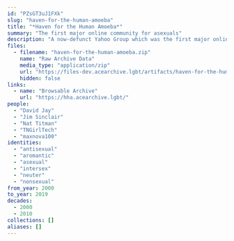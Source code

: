```yaml
---
id: "PZsGT3uJ1FXk"
slug: "haven-for-the-human-amoeba"
title: "*Haven for the Human Amoeba*"
summary: "The first major online community for asexuals"
description: "A now-defunct Yahoo Group which was the first major online community for asexuals (CW: Sex-negativity)"
files:
  - filename: "haven-for-the-human-amoeba.zip"
    name: "Raw Archive Data"
    media_type: "application/zip"
    url: "https://files-dev.acearchive.lgbt/artifacts/haven-for-the-human-amoeba/haven-for-the-human-amoeba.zip"
    hidden: false
links:
  - name: "Browsable Archive"
    url: "https://hha.acearchive.lgbt/"
people:
  - "David Jay"
  - "Jim Sinclair"
  - "Nat Titman"
  - "TNGirlTech"
  - "maxnova100"
identities:
  - "antisexual"
  - "aromantic"
  - "asexual"
  - "intersex"
  - "neuter"
  - "nonsexual"
from_year: 2000
to_year: 2019
decades:
  - 2000
  - 2010
collections: []
aliases: []
---
```

